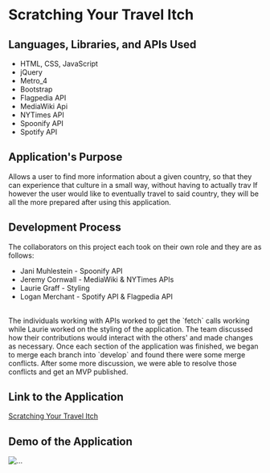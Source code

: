 # Scratching Your Travel Itch

## Languages, Libraries, and APIs Used
* HTML, CSS, JavaScript
* jQuery
* Metro_4
* Bootstrap
* Flagpedia API
* MediaWiki Api
* NYTimes API
* Spoonify API
* Spotify API

## Application's Purpose
Allows a user to find more information about a given country, so that they can experience that culture in a small way, without having to actually trav If however the user would like to eventually travel to said country, they will be all the more prepared after using this application.

## Development Process
The collaborators on this project each took on their own role and they are as follows:
* Jani Muhlestein - Spoonify API
* Jeremy Cornwall - MediaWiki & NYTimes APIs
* Laurie Graff - Styling
* Logan Merchant - Spotify API & Flagpedia API
</br>
The individuals working with APIs worked to get the `fetch` calls working while Laurie worked on the styling of the application. The team discussed how their contributions would interact with the others' and made changes as necessary. Once each section of the application was finished, we began to merge each branch into `develop` and found there were some merge conflicts. After some more discussion, we were able to resolve those conflicts and get an MVP published.

## Link to the Application
[Scratching Your Travel Itch](https://loganmerchant.github.io/scratching-your-travel-itch/)

## Demo of the Application
![...](...)